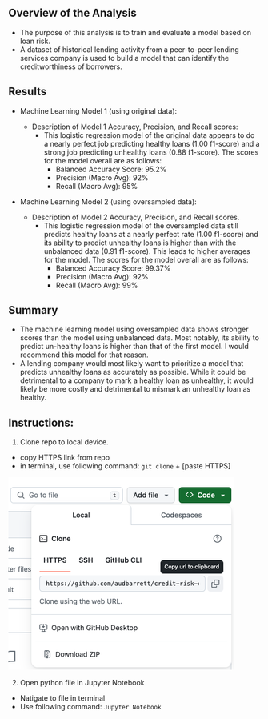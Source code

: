 ## Overview of the Analysis

* The purpose of this analysis is to train and evaluate a model based on loan risk.
* A dataset of historical lending activity from a peer-to-peer lending services company is used to build a model that can identify the creditworthiness of borrowers.

## Results

* Machine Learning Model 1 (using original data):
  * Description of Model 1 Accuracy, Precision, and Recall scores:
    * This logistic regression model of the original data appears to do a nearly perfect job predicting healthy loans (1.00 f1-score) and a strong job predicting unhealthy loans (0.88 f1-score). The scores for the model overall are as follows:
      * Balanced Accuracy Score: 95.2%
      * Precision (Macro Avg): 92%
      * Recall (Macro Avg): 95%

* Machine Learning Model 2 (using oversampled data):
  * Description of Model 2 Accuracy, Precision, and Recall scores.
    * This logistic regression model of the oversampled data still predicts healthy loans at a nearly perfect rate (1.00 f1-score) and its ability to predict unhealthy loans is higher than with the unbalanced data (0.91 f1-score). This leads to higher averages for the model. The scores for the model overall are as follows:
      * Balanced Accuracy Score: 99.37%
      * Precision (Macro Avg): 92%
      * Recall (Macro Avg): 99%

## Summary

* The machine learning model using oversampled data shows stronger scores than the model using unbalanced data. Most notably, its ability to predict un-healthy loans is higher than that of the first model. I would recommend this model for that reason.
* A lending company would most likely want to prioritize a model that predicts unhealthy loans as accurately as possible. While it could be detrimental to a company to mark a healthy loan as unhealthy, it would likely be more costly and detrimental to mismark an unhealthy loan as healthy.

## Instructions:
1. Clone repo to local device.
  * copy HTTPS link from repo
  * in terminal, use following command:
`git clone` + [paste HTTPS]

![Alt text](/screenshot_1.png?raw=true)

2. Open python file in Jupyter Notebook
  * Natigate to file in terminal
  * Use following command:
`Jupyter Notebook`
